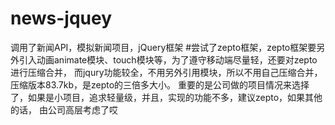 # news-jquey
调用了新闻API，模拟新闻项目，jQuery框架
#尝试了zepto框架，zepto框架要另外引入动画animate模块、touch模块等，为了遵守移动端尽量轻，还要对zepto进行压缩合并，
而jqury功能较全，不用另外引用模块，所以不用自己压缩合并，压缩版本83.7kb，是zepto的三倍多大小。
重要的是公司做的项目情况来选择了，如果是小项目，追求轻量级，并且，实现的功能不多，建议zepto，如果其他的话，
由公司高层考虑了哎
